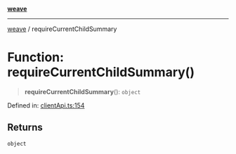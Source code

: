 [**weave**](../README.md)

***

[weave](../README.md) / requireCurrentChildSummary

# Function: requireCurrentChildSummary()

> **requireCurrentChildSummary**(): `object`

Defined in: [clientApi.ts:154](https://github.com/wandb/weave/blob/69f1caabebc727846756574d549b7e7dda458b63/sdks/node/src/clientApi.ts#L154)

## Returns

`object`

